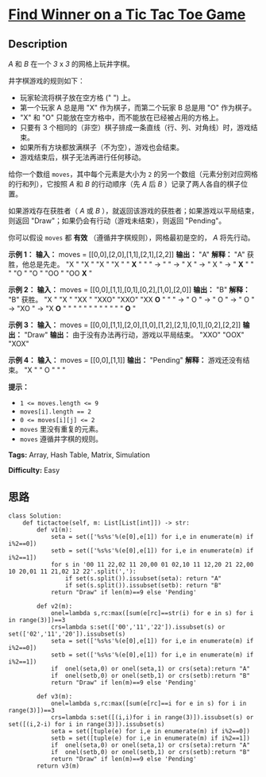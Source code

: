 # [Find Winner on a Tic Tac Toe Game][title]

## Description

_A_ 和  _B_  在一个  _3_  x  _3_  的网格上玩井字棋。

井字棋游戏的规则如下：

  * 玩家轮流将棋子放在空方格 (" ") 上。
  * 第一个玩家 A 总是用 "X" 作为棋子，而第二个玩家 B 总是用 "O" 作为棋子。
  * "X" 和 "O" 只能放在空方格中，而不能放在已经被占用的方格上。
  * 只要有 3 个相同的（非空）棋子排成一条直线（行、列、对角线）时，游戏结束。
  * 如果所有方块都放满棋子（不为空），游戏也会结束。
  * 游戏结束后，棋子无法再进行任何移动。

给你一个数组 `moves`，其中每个元素是大小为 `2` 的另一个数组（元素分别对应网格的行和列），它按照 _A_ 和 _B_ 的行动顺序（先 _A_ 后
_B_ ）记录了两人各自的棋子位置。

如果游戏存在获胜者（ _A_ 或 _B_ ），就返回该游戏的获胜者；如果游戏以平局结束，则返回 "Draw"；如果仍会有行动（游戏未结束），则返回
"Pending"。

你可以假设 `moves` 都 **有效** （遵循井字棋规则），网格最初是空的， _A_ 将先行动。



**示例 1：**
            **输入：** moves = [[0,0],[2,0],[1,1],[2,1],[2,2]]    **输出：** "A"    **解释：** "A" 获胜，他总是先走。    "X  "    "X  "    "X  "    "X  "    " **X**  "    "   " -> "   " -> " X " -> " X " -> " **X** "    "   "    "O  "    "O  "    "OO "    "OO **X** "    

**示例 2：**
            **输入：** moves = [[0,0],[1,1],[0,1],[0,2],[1,0],[2,0]]    **输出：** "B"    **解释：** "B" 获胜。    "X  "    "X  "    "XX "    "XXO"    "XXO"    "XX **O** "    "   " -> " O " -> " O " -> " O " -> "XO " -> "X **O** "     "   "    "   "    "   "    "   "    "   "    " **O**  "    

**示例 3：**
            **输入：** moves = [[0,0],[1,1],[2,0],[1,0],[1,2],[2,1],[0,1],[0,2],[2,2]]    **输出：** "Draw"    **输出：** 由于没有办法再行动，游戏以平局结束。    "XXO"    "OOX"    "XOX"    

**示例 4：**
            **输入：** moves = [[0,0],[1,1]]    **输出：** "Pending"    **解释：** 游戏还没有结束。    "X  "    " O "    "   "    



**提示：**

  * `1 <= moves.length <= 9`
  * `moves[i].length == 2`
  * `0 <= moves[i][j] <= 2`
  * `moves` 里没有重复的元素。
  * `moves` 遵循井字棋的规则。


**Tags:** Array, Hash Table, Matrix, Simulation

**Difficulty:** Easy

## 思路

``` python3
class Solution:
    def tictactoe(self, m: List[List[int]]) -> str:
        def v1(m):
            seta = set(['%s%s'%(e[0],e[1]) for i,e in enumerate(m) if i%2==0])
            setb = set(['%s%s'%(e[0],e[1]) for i,e in enumerate(m) if i%2==1])
            for s in '00 11 22,02 11 20,00 01 02,10 11 12,20 21 22,00 10 20,01 11 21,02 12 22'.split(','):
                if set(s.split()).issubset(seta): return "A"
                if set(s.split()).issubset(setb): return "B"
            return "Draw" if len(m)==9 else 'Pending'

        def v2(m):
            onel=lambda s,rc:max([sum(e[rc]==str(i) for e in s) for i in range(3)])==3  
            crs=lambda s:set(['00','11','22']).issubset(s) or  set(['02','11','20']).issubset(s) 
            seta = set(['%s%s'%(e[0],e[1]) for i,e in enumerate(m) if i%2==0])
            setb = set(['%s%s'%(e[0],e[1]) for i,e in enumerate(m) if i%2==1])    
            if  onel(seta,0) or onel(seta,1) or crs(seta):return "A"    
            if  onel(setb,0) or onel(setb,1) or crs(setb):return "B"    
            return "Draw" if len(m)==9 else 'Pending'

        def v3(m):
            onel=lambda s,rc:max([sum(e[rc]==i for e in s) for i in range(3)])==3
            crs=lambda s:set([(i,i)for i in range(3)]).issubset(s) or  set([(i,2-i) for i in range(3)]).issubset(s) 
            seta = set([tuple(e) for i,e in enumerate(m) if i%2==0])
            setb = set([tuple(e) for i,e in enumerate(m) if i%2==1])
            if  onel(seta,0) or onel(seta,1) or crs(seta):return "A"    
            if  onel(setb,0) or onel(setb,1) or crs(setb):return "B"    
            return "Draw" if len(m)==9 else 'Pending'            
        return v3(m)
```

[title]: https://leetcode-cn.com/problems/find-winner-on-a-tic-tac-toe-game
